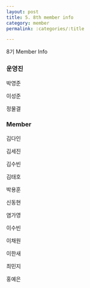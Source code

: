 ```yaml
---
layout: post
title: 5. 8th member info
category: member
permalink: :categories/:title

---
```


8기 Member Info

### 운영진 

박영준  

이성준  

정물결  

### Member 

김다인  

김세진  

김수빈  

김태호  

박용훈  

신동현  

염가영  

이수빈  

이채원  

이한새  

최민지  

홍예은  




